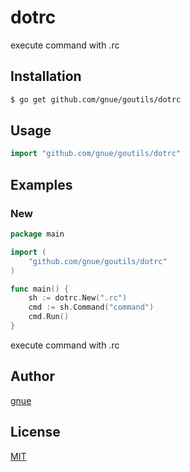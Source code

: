 # dotrc

execute command with .rc

## Installation

```sh
$ go get github.com/gnue/goutils/dotrc
```

## Usage

```go
import "github.com/gnue/goutils/dotrc"
```

## Examples

### New

```go
package main

import (
	"github.com/gnue/goutils/dotrc"
)

func main() {
	sh := dotrc.New(".rc")
	cmd := sh.Command("command")
	cmd.Run()
}

```

execute command with .rc

## Author

[gnue](https://github.com/gnue)

## License

[MIT](LICENSE.txt)

